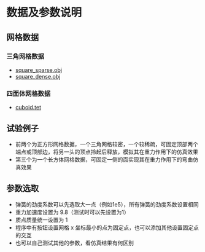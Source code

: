 # 数据及参数说明

## 网格数据

### 三角网格数据

- [square_sparse.obj](https://github.com/Ubpa/USTC_CG_Data/tree/master/Homeworks/06_MassSpring/Mesh/square_sparse.obj) 
- [square_dense.obj](https://github.com/Ubpa/USTC_CG_Data/tree/master/Homeworks/06_MassSpring/Mesh/square_dense.obj) 

### 四面体网格数据

- [cuboid.tet](https://github.com/Ubpa/USTC_CG_Data/tree/master/Homeworks/06_MassSpring/Mesh/cuboid.tet) 

## 试验例子

- 前两个为正方形网格数据，一个三角网格较密，一个较稀疏，可固定顶部两个端点或顶部边，将另一头的顶点拎起后释放，模拟其在重力作用下的仿真效果
- 第三个为一个长方体网格数据，可固定一侧的面实现其在重力作用下的弯曲仿真效果

## 参数选取

- 弹簧的劲度系数可以先选取大一点（例如1e5），所有弹簧的劲度系数设置相同
- 重力加速度设置为 9.8（测试时可以先设置为1）
- 质点质量统一设置为 1
- 程序中有按钮设置网格 x 坐标最小的点为固定点，也可以添加其他设置固定点的交互
- 也可以自己测试其他的参数，看仿真结果有何区别
